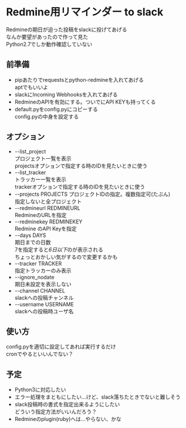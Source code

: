 # Redmine用リマインダー to slack
Redmineの期日が迫った投稿をslackに投げてあげる  
なんか要望があったので作って見た  
Python2.7でしか動作確認していない
## 前準備
* pipあたりでrequestsとpython-redmineを入れてあげる  
aptでもいいよ
* slackにIncoming Webhooksを入れてあげる
* RedmineのAPIを有効にする。ついでにAPI KEYも持ってくる
* default.pyをconfig.pyにコピーする  
config.pyの中身を設定する
## オプション
* --list_project  
プロジェクト一覧を表示  
projectsオプションで指定する時のIDを見たいときに使う
* --list_tracker  
トラッカー一覧を表示  
trackerオプションで指定する時のIDを見たいときに使う
* --projects PROJECTS
プロジェクトIDの指定。複数指定可(たぶん)  
指定しないと全プロジェクト
* --redmineurl REDMINEURL  
RedmineのURLを指定
* --redminekey REDMINEKEY  
Redmine のAPI Keyを指定
* --days DAYS  
期日までの日数  
7を指定すると*6日以下*のが表示される  
ちょっとおかしい気がするので変更するかも
* --tracker TRACKER  
指定トラッカーのみ表示
* --ignore_nodate  
期日未設定を表示しない
* --channel CHANNEL  
slackへの投稿チャンネル
* --username USERNAME  
slackへの投稿時ユーザ名
## 使い方
config.pyを適切に設定してあれば実行するだけ  
cronでやるといいんでない？
## 予定
* Python3に対応したい
* エラー処理をまともにしたい…けど、slack落ちたときでないと難しそう
* slack投稿時の書式を指定出来るようにしたい  
どういう指定方法がいいんだろう？
* Redmineのplugin(ruby)へは…やらない、かな

